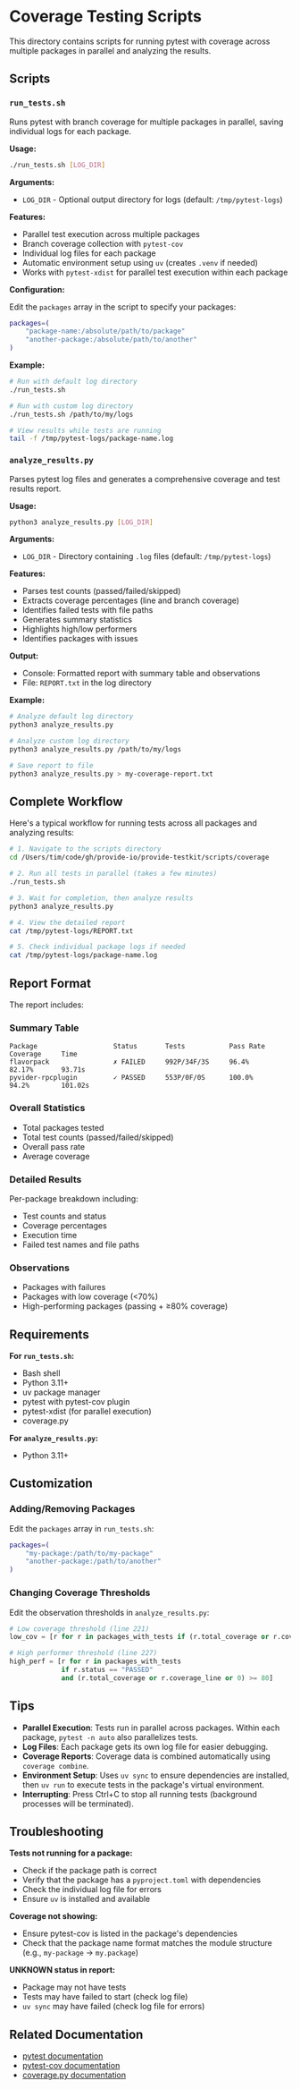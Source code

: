 # Coverage Testing Scripts

This directory contains scripts for running pytest with coverage across multiple packages in parallel and analyzing the results.

## Scripts

### `run_tests.sh`

Runs pytest with branch coverage for multiple packages in parallel, saving individual logs for each package.

**Usage:**
```bash
./run_tests.sh [LOG_DIR]
```

**Arguments:**
- `LOG_DIR` - Optional output directory for logs (default: `/tmp/pytest-logs`)

**Features:**
- Parallel test execution across multiple packages
- Branch coverage collection with `pytest-cov`
- Individual log files for each package
- Automatic environment setup using `uv` (creates `.venv` if needed)
- Works with `pytest-xdist` for parallel test execution within each package

**Configuration:**

Edit the `packages` array in the script to specify your packages:

```bash
packages=(
    "package-name:/absolute/path/to/package"
    "another-package:/absolute/path/to/another"
)
```

**Example:**
```bash
# Run with default log directory
./run_tests.sh

# Run with custom log directory
./run_tests.sh /path/to/my/logs

# View results while tests are running
tail -f /tmp/pytest-logs/package-name.log
```

### `analyze_results.py`

Parses pytest log files and generates a comprehensive coverage and test results report.

**Usage:**
```bash
python3 analyze_results.py [LOG_DIR]
```

**Arguments:**
- `LOG_DIR` - Directory containing `.log` files (default: `/tmp/pytest-logs`)

**Features:**
- Parses test counts (passed/failed/skipped)
- Extracts coverage percentages (line and branch coverage)
- Identifies failed tests with file paths
- Generates summary statistics
- Highlights high/low performers
- Identifies packages with issues

**Output:**
- Console: Formatted report with summary table and observations
- File: `REPORT.txt` in the log directory

**Example:**
```bash
# Analyze default log directory
python3 analyze_results.py

# Analyze custom log directory
python3 analyze_results.py /path/to/my/logs

# Save report to file
python3 analyze_results.py > my-coverage-report.txt
```

## Complete Workflow

Here's a typical workflow for running tests across all packages and analyzing results:

```bash
# 1. Navigate to the scripts directory
cd /Users/tim/code/gh/provide-io/provide-testkit/scripts/coverage

# 2. Run all tests in parallel (takes a few minutes)
./run_tests.sh

# 3. Wait for completion, then analyze results
python3 analyze_results.py

# 4. View the detailed report
cat /tmp/pytest-logs/REPORT.txt

# 5. Check individual package logs if needed
cat /tmp/pytest-logs/package-name.log
```

## Report Format

The report includes:

### Summary Table
```
Package                   Status       Tests           Pass Rate    Coverage     Time
flavorpack                ✗ FAILED     992P/34F/3S     96.4%        82.17%       93.71s
pyvider-rpcplugin         ✓ PASSED     553P/0F/0S      100.0%       94.2%        101.02s
```

### Overall Statistics
- Total packages tested
- Total test counts (passed/failed/skipped)
- Overall pass rate
- Average coverage

### Detailed Results
Per-package breakdown including:
- Test counts and status
- Coverage percentages
- Execution time
- Failed test names and file paths

### Observations
- Packages with failures
- Packages with low coverage (<70%)
- High-performing packages (passing + ≥80% coverage)

## Requirements

**For `run_tests.sh`:**
- Bash shell
- Python 3.11+
- uv package manager
- pytest with pytest-cov plugin
- pytest-xdist (for parallel execution)
- coverage.py

**For `analyze_results.py`:**
- Python 3.11+

## Customization

### Adding/Removing Packages

Edit the `packages` array in `run_tests.sh`:

```bash
packages=(
    "my-package:/path/to/my-package"
    "another-package:/path/to/another"
)
```

### Changing Coverage Thresholds

Edit the observation thresholds in `analyze_results.py`:

```python
# Low coverage threshold (line 221)
low_cov = [r for r in packages_with_tests if (r.total_coverage or r.coverage_line or 100) < 70]

# High performer threshold (line 227)
high_perf = [r for r in packages_with_tests
             if r.status == "PASSED"
             and (r.total_coverage or r.coverage_line or 0) >= 80]
```

## Tips

- **Parallel Execution**: Tests run in parallel across packages. Within each package, `pytest -n auto` also parallelizes tests.
- **Log Files**: Each package gets its own log file for easier debugging.
- **Coverage Reports**: Coverage data is combined automatically using `coverage combine`.
- **Environment Setup**: Uses `uv sync` to ensure dependencies are installed, then `uv run` to execute tests in the package's virtual environment.
- **Interrupting**: Press Ctrl+C to stop all running tests (background processes will be terminated).

## Troubleshooting

**Tests not running for a package:**
- Check if the package path is correct
- Verify that the package has a `pyproject.toml` with dependencies
- Check the individual log file for errors
- Ensure `uv` is installed and available

**Coverage not showing:**
- Ensure pytest-cov is listed in the package's dependencies
- Check that the package name format matches the module structure (e.g., `my-package` → `my.package`)

**UNKNOWN status in report:**
- Package may not have tests
- Tests may have failed to start (check log file)
- `uv sync` may have failed (check log file for errors)

## Related Documentation

- [pytest documentation](https://docs.pytest.org/)
- [pytest-cov documentation](https://pytest-cov.readthedocs.io/)
- [coverage.py documentation](https://coverage.readthedocs.io/)
